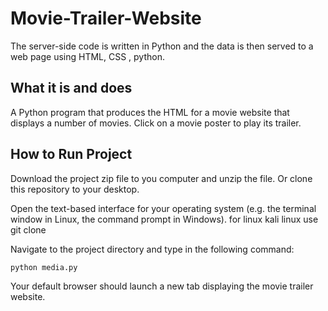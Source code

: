 # Movie-Trailer-Website

The server-side code is written in Python and the data is then served to a web page using
HTML, CSS , python.

## What it is and does

A Python program that produces the HTML for a movie website that displays
a number of movies. Click on a movie poster to play its trailer.

## How to Run Project

Download the project zip file to you computer and unzip the file. Or clone this
repository to your desktop.

Open the text-based interface for your operating system (e.g. the terminal
window in Linux, the command prompt in Windows).
for linux kali linux use git clone

Navigate to the project directory and type in the following command:

```bash
python media.py
```

Your default browser should launch a new tab displaying the movie trailer website.
